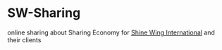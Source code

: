 # SW-Sharing

online sharing about Sharing Economy for [Shine Wing International](
http://www.shinewinginternational.com) and their clients
